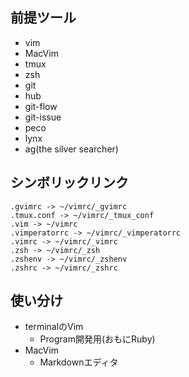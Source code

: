## 前提ツール  
- vim  
- MacVim  
- tmux  
- zsh  
- git  
- hub  
- git-flow  
- git-issue  
- peco  
- lynx  
- ag(the silver searcher)  

## シンボリックリンク  
```
.gvimrc -> ~/vimrc/_gvimrc
.tmux.conf -> ~/vimrc/_tmux_conf
.vim -> ~/vimrc
.vimperatorrc -> ~/vimrc/_vimperatorrc
.vimrc -> ~/vimrc/_vimrc
.zsh -> ~/vimrc/_zsh
.zshenv -> ~/vimrc/_zshenv
.zshrc -> ~/vimrc/_zshrc
```
## 使い分け
- terminalのVim  
  - Program開発用(おもにRuby)  
- MacVim  
  - Markdownエディタ  
